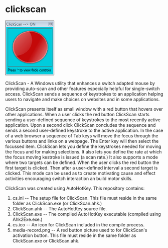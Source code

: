 # clickscan
![ClickScan Run Window with Red Button](https://github.com/jamjolu/clickscan/blob/master/clickScanOn.png)

ClickScan - A Windows utility that enhances a switch adapted mouse by providing auto-scan and other features especially helpful for single-switch access. ClickScan sends a sequence of keystrokes to an application helping users to navigate and make choices on websites and in some applications.

ClickScan presents itself as small window with a red button that hovers over other applications. When a user clicks the red button 
ClickScan starts sending a user-defined sequence of keystrokes to the most recently active application. Upon a second click ClickScan concludes the sequence and sends a second user-defined keystroke to the active application. In the case of a web browser a sequence of Tab keys will move the focus through the various buttons and links on a webpage. The Enter key will then select the focussed item. ClickScan lets you define the keystrokes needed for moving the focus and for making selections. It also lets you define the rate at which the focus moving kestroke is issued (a scan rate.) It also supports a mode where two targets can be defined. When the user clicks the red button the first target is clicked. Then after a user-defined interval a second target is clicked. This mode can be used as to create motivating cause and effect activities encouraging switch interaction an build motor skills.

ClickScan was created using AutoHotKey. This repository contains:
1. cs.ini -- The setup file for ClickScan. This file must reside in the same folder as ClickScan.exe (or ClickScan.ahk.)
2. ClickScan.ahk -- The AutoHotKey source file.
3. ClickScan.exe -- The compiled AutoHotKey executable (compiled using Ahk2Exe.exe.)
4. cs.ico -- An icon for ClickScan included in the compile process.
5. media-record.png -- A red button picture used to for ClickScan's activation button. This file must reside in the same folder as ClickScan.exe or ClickScan.ahk.
